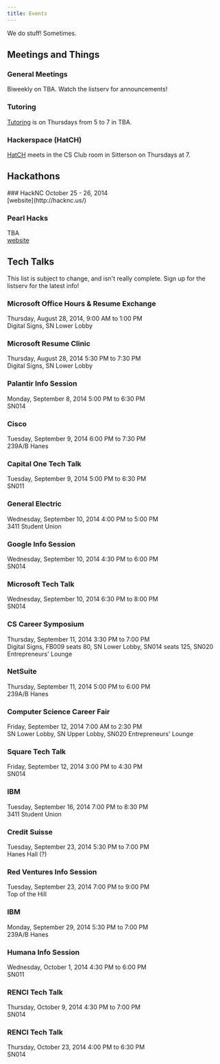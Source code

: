 ```yaml
---
title: Events
---
```


We do stuff! Sometimes.

<section markdown="1" id="events">

Meetings and Things
-----------
<div class="group" markdown="1">

### General Meetings
Biweekly on TBA. Watch the listserv for announcements!

### Tutoring
[Tutoring](/Tutoring) is on Thursdays from 5 to 7 in TBA.

### Hackerspace (HatCH)
[HatCH](/Hackerspace) meets in the CS Club room in Sitterson on Thursdays at 7.
</div>

Hackathons
-------------
<div class="group" markdown="1">
### HackNC
October 25 - 26, 2014 <br>
[website](http://hacknc.us/)

### Pearl Hacks
TBA <br>
[website](http://pearlhacks.com/)

</div>

Tech Talks
----------
This list is subject to change, and isn't really complete. Sign up for the
listserv for the latest info!

<div class="group" markdown="1">

### Microsoft Office Hours & Resume Exchange
Thursday, August 28, 2014, 9:00 AM to 1:00 PM <br>
Digital Signs, SN Lower Lobby

### Microsoft Resume Clinic
Thursday, August 28, 2014 5:30 PM to 7:30 PM <br>
Digital Signs, SN Lower Lobby

### Palantir Info Session
Monday, September 8, 2014 5:00 PM to 6:30 PM <br>
SN014

### Cisco
Tuesday, September 9, 2014 6:00 PM to 7:30 PM <br>
239A/B Hanes

### Capital One Tech Talk
Tuesday, September 9, 2014 5:00 PM to 6:30 PM <br>
SN011

### General Electric
Wednesday, September 10, 2014 4:00 PM to 5:00 PM <br>
3411 Student Union

### Google Info Session
Wednesday, September 10, 2014 4:30 PM to 6:00 PM <br>
SN014

### Microsoft Tech Talk
Wednesday, September 10, 2014 6:30 PM to 8:00 PM <br>
SN014

### CS Career Symposium
Thursday, September 11, 2014 3:30 PM to 7:00 PM <br>
Digital Signs, FB009 seats 80, SN Lower Lobby, SN014 seats 125, SN020 Entrepreneurs' Lounge

### NetSuite
Thursday, September 11, 2014 5:00 PM to 6:00 PM <br>
239A/B Hanes

### Computer Science Career Fair
Friday, September 12, 2014 7:00 AM to 2:30 PM <br>
SN Lower Lobby, SN Upper Lobby, SN020 Entrepreneurs' Lounge

### Square Tech Talk
Friday, September 12, 2014 3:00 PM to 4:30 PM <br>
SN014

### IBM
Tuesday, September 16, 2014 7:00 PM to 8:30 PM <br>
3411 Student Union

### Credit Suisse
Tuesday, September 23, 2014 5:30 PM to 7:00 PM <br>
Hanes Hall (?)

### Red Ventures Info Session
Tuesday, September 23, 2014 7:00 PM to 9:00 PM <br>
Top of the Hill

### IBM
Monday, September 29, 2014 5:30 PM to 7:00 PM <br>
239A/B Hanes

### Humana Info Session
Wednesday, October 1, 2014 4:30 PM to 6:00 PM <br>
SN011

### RENCI Tech Talk
Thursday, October 9, 2014 4:30 PM to 7:00 PM <br>
SN014

### RENCI Tech Talk
Thursday, October 23, 2014 4:00 PM to 6:30 PM <br>
SN014

</div>
</section>

